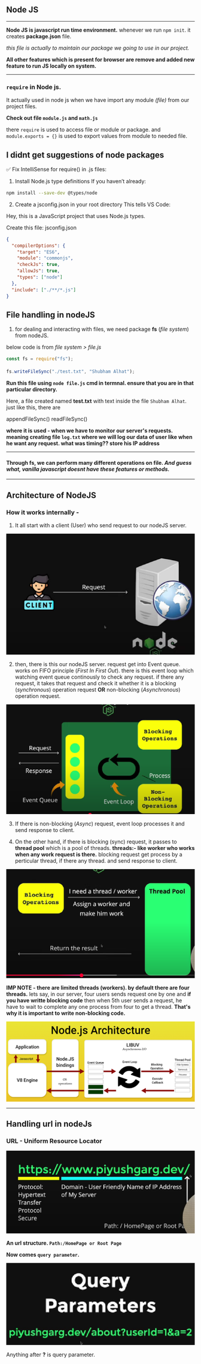 ## Node JS

<hr>

**Node JS is javascript run time environment.**
whenever we run `npm init`. it creates **package.json** file.

_this file is actually to maintain our package we going to use in our project._

**All other features which is present for browser are remove and added new feature to run JS locally on system.**

<hr>

### `require` in Node js.

It actually used in node js when we have import any module _(file)_ from our project files.

**Check out file `module.js` and `math.js`**

there `require` is used to access file or module or package. and `module.exports = {}` is used to export values from module to needed file.

## I didnt get suggestions of node packages

✅ Fix IntelliSense for require() in .js files:

1. Install Node.js type definitions
   If you haven’t already:

```bash
npm install --save-dev @types/node
```

2. Create a jsconfig.json in your root directory
   This tells VS Code:

Hey, this is a JavaScript project that uses Node.js types.

Create this file: jsconfig.json

```json
{
  "compilerOptions": {
    "target": "ES6",
    "module": "commonjs",
    "checkJs": true,
    "allowJs": true,
    "types": ["node"]
  },
  "include": ["./**/*.js"]
}
```

## File handling in nodeJS

1. for dealing and interacting with files, we need package **fs** (_file system_) from nodeJS.

below code is from _file system > file.js_

```javascript
const fs = require("fs");

fs.writeFileSync("./test.txt", "Shubham Alhat");
```

**Run this file using `node file.js` cmd in termnal. ensure that you are in that particular directory.**

Here, a file created named **test.txt** with text inside the file `Shubham Alhat`.
just like this, there are

appendFileSync()
readFileSync()

**where it is used - when we have to monitor our server's requests. meaning creating file `log.txt` where we will log our data of user like when he want any request. what was timing?? store his IP address**

<hr>

#### Through fs, we can perform many different operations on file. _And guess what, vanilla javascript doesnt have these features or methods._

<hr>

## Architecture of NodeJS

### How it works internally -

1. It all start with a client (User) who send request to our nodeJS server.

![alt text](image.png)

2. then, there is this our nodeJS server. request get into Event queue. works on FIFO principle (_First In First Out_). there is this event loop which watching event queue continously to check any request. if there any request, it takes that request and check it whether it is a blocking (_synchronous_) operation request **OR** non-blocking (_Asynchronous_) operation request.

![alt text](image-1.png)

3. If there is non-blocking (_Async_) request, event loop processes it and send response to client.

4. On the other hand, if there is blocking (sync) request, it passes to **thread pool** which is a pool of threads. **threads:- like worker who works when any work request is there.** blocking request get process by a perticular thread, if there any thread. and send response to client.

![alt text](image-2.png)

**IMP NOTE - there are limited threads (workers). by default there are four threads.**
lets say, in our server, four users sends request one by one and **if you have writte blocking code** then when 5th user sends a request, he have to wait to complete any one process from four to get a thread. **That's why it is important to write non-blocking code.**

![alt text](image-3.png)

<hr>

## Handling url in nodeJs

### URL - Uniform Resource Locator

![alt text](image-4.png)

**An url structure. `Path:/HomePage or Root Page`**

**Now comes `query parameter`.**

![alt text](image-5.png)

Anything after **?** is query parameter.
